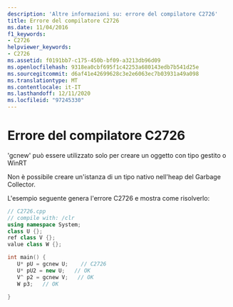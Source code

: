 ```yaml
---
description: 'Altre informazioni su: errore del compilatore C2726'
title: Errore del compilatore C2726
ms.date: 11/04/2016
f1_keywords:
- C2726
helpviewer_keywords:
- C2726
ms.assetid: f0191bb7-c175-450b-bf09-a3213db96d09
ms.openlocfilehash: 9318ea0cbf695f1c42253a680143edb7b541d25e
ms.sourcegitcommit: d6af41e42699628c3e2e6063ec7b03931a49a098
ms.translationtype: MT
ms.contentlocale: it-IT
ms.lasthandoff: 12/11/2020
ms.locfileid: "97245330"
---
```

# <a name="compiler-error-c2726"></a>Errore del compilatore C2726

'gcnew' può essere utilizzato solo per creare un oggetto con tipo gestito o WinRT

Non è possibile creare un'istanza di un tipo nativo nell'heap del Garbage Collector.

L'esempio seguente genera l'errore C2726 e mostra come risolverlo:

```cpp
// C2726.cpp
// compile with: /clr
using namespace System;
class U {};
ref class V {};
value class W {};

int main() {
   U* pU = gcnew U;    // C2726
   U* pU2 = new U;   // OK
   V^ p2 = gcnew V;   // OK
   W p3;   // OK

}
```
